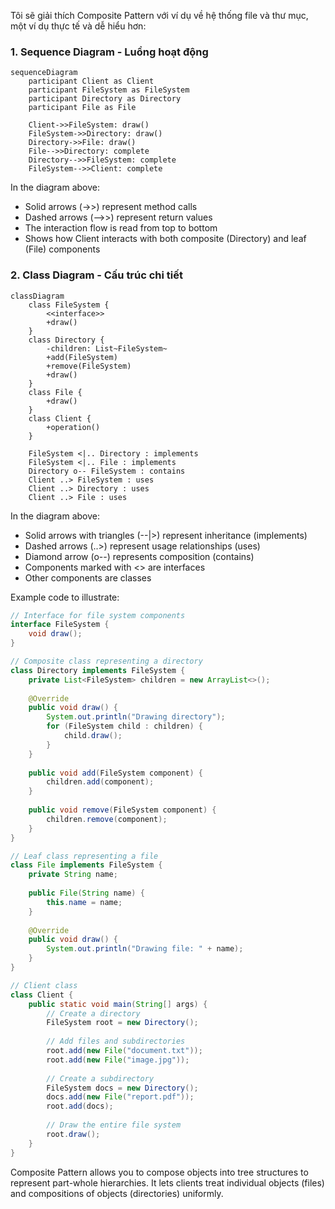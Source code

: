 Tôi sẽ giải thích Composite Pattern với ví dụ về hệ thống file và thư mục, một ví dụ thực tế và dễ hiểu hơn:

###  1. Sequence Diagram - Luồng hoạt động

```mermaid
sequenceDiagram
    participant Client as Client
    participant FileSystem as FileSystem
    participant Directory as Directory
    participant File as File
    
    Client->>FileSystem: draw()
    FileSystem->>Directory: draw()
    Directory->>File: draw()
    File-->>Directory: complete
    Directory-->>FileSystem: complete
    FileSystem-->>Client: complete
```

In the diagram above:

- Solid arrows (->>) represent method calls
- Dashed arrows (-->>) represent return values
- The interaction flow is read from top to bottom
- Shows how Client interacts with both composite (Directory) and leaf (File) components

###  2. Class Diagram - Cấu trúc chi tiết

```mermaid
classDiagram
    class FileSystem {
        <<interface>>
        +draw()
    }
    class Directory {
        -children: List~FileSystem~
        +add(FileSystem)
        +remove(FileSystem)
        +draw()
    }
    class File {
        +draw()
    }
    class Client {
        +operation()
    }
    
    FileSystem <|.. Directory : implements
    FileSystem <|.. File : implements
    Directory o-- FileSystem : contains
    Client ..> FileSystem : uses
    Client ..> Directory : uses
    Client ..> File : uses
```

In the diagram above:

- Solid arrows with triangles (--|>) represent inheritance (implements)
- Dashed arrows (..>) represent usage relationships (uses)
- Diamond arrow (o--) represents composition (contains)
- Components marked with <<interface>> are interfaces
- Other components are classes

Example code to illustrate:

```java
// Interface for file system components
interface FileSystem {
    void draw();
}

// Composite class representing a directory
class Directory implements FileSystem {
    private List<FileSystem> children = new ArrayList<>();
    
    @Override
    public void draw() {
        System.out.println("Drawing directory");
        for (FileSystem child : children) {
            child.draw();
        }
    }
    
    public void add(FileSystem component) {
        children.add(component);
    }
    
    public void remove(FileSystem component) {
        children.remove(component);
    }
}

// Leaf class representing a file
class File implements FileSystem {
    private String name;
    
    public File(String name) {
        this.name = name;
    }
    
    @Override
    public void draw() {
        System.out.println("Drawing file: " + name);
    }
}

// Client class
class Client {
    public static void main(String[] args) {
        // Create a directory
        FileSystem root = new Directory();
        
        // Add files and subdirectories
        root.add(new File("document.txt"));
        root.add(new File("image.jpg"));
        
        // Create a subdirectory
        FileSystem docs = new Directory();
        docs.add(new File("report.pdf"));
        root.add(docs);
        
        // Draw the entire file system
        root.draw();
    }
}
```

Composite Pattern allows you to compose objects into tree structures to represent part-whole hierarchies. It lets clients treat individual objects (files) and compositions of objects (directories) uniformly.
